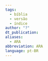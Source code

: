 ```yaml
---
tags:
  - bíblia
  - versão
  - índice
author: "?"
dt_publication: 
aliases:
  - ARA
abbreviation: ARA
language: pt-BR
---
```


